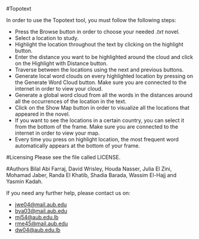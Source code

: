 #Topotext 

In order to use the Topotext  tool, you must follow the following steps:
 - Press the Browse button in order to choose your needed *.txt* novel.
 - Select a location to study.
 - Highlight the location throughout the text by clicking on the highlight button.
 - Enter the distance you want to be highlighted around the cloud and click on the Highlight with Distance button.
 - Traverse between the locations using the next and previous buttons.
 - Generate local word clouds on every highlighted location by pressing on the Generate Word Cloud button. Make sure you are connected to the internet in order to view your cloud.
 - Generate a global word cloud from all the words in the distances around all the occurrences of the location in the text.
 - Click on the Show Map button in order to visualize all the locations that appeared in the novel.
 - If you want to see the locations in a certain country, you can select it from the bottom of the frame. Make sure you are connected to the internet in order to view your map.
 - Every time you press on highlight location, the most frequent word automatically appears at the bottom of your frame.


#Licensing
Please see the file called LICENSE.

#Authors
Bilal Abi Farraj, David Wrisley, Houda Nasser, Julia El Zini, Mohamad Jaber, Randa El Khatib, Shadia Barada, Wassim El-Hajj and Yasmin Kadah. 


If you need any further help, please contact us on:
 - jwe04@mail.aub.edu
 - bya03@mail.aub.edu
 - mj54@aub.edu.lb
 - rme45@mail.aub.edu
 - dw04@aub.edu.lb



